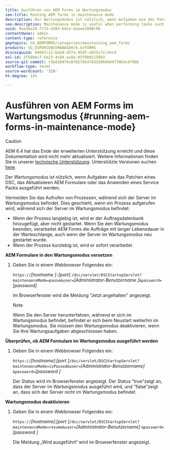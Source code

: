 ```yaml
---
title: Ausführen von AEM Forms im Wartungsmodus
seo-title: Running AEM forms in maintenance mode
description: Der Wartungsmodus ist nützlich, wenn Aufgaben wie das Patchen eines DSC, das Aktualisieren AEM Formulare oder das Anwenden eines Service Packs ausgeführt werden. Erfahren Sie mehr über das Ausführen AEM Formulare im Wartungsmodus.
seo-description: Maintenance mode is useful when performing tasks such as patching a DSC, upgrading AEM forms, or applying a service pack. Learn more about running AEM forms in maintenance mode.
uuid: 9aa3be20-f17e-4384-b4ce-daaee2898c96
contentOwner: admin
content-type: reference
geptopics: SG_AEMFORMS/categories/maintaining_aem_forms
products: SG_EXPERIENCEMANAGER/6.4/FORMS
discoiquuid: 94047c12-ba3d-457a-954f-e035c7cc3ecd
exl-id: 2f56bbc7-5e23-4c84-ac0a-03f0b01150b3
source-git-commit: c5b816d74c6f02f85476d16868844f39b4c47996
workflow-type: tm+mt
source-wordcount: '310'
ht-degree: 14%

---
```


# Ausführen von AEM Forms im Wartungsmodus {#running-aem-forms-in-maintenance-mode}

>[!CAUTION]
>
>AEM 6.4 hat das Ende der erweiterten Unterstützung erreicht und diese Dokumentation wird nicht mehr aktualisiert. Weitere Informationen finden Sie in unserer [technische Unterstützung](https://helpx.adobe.com/de/support/programs/eol-matrix.html). Unterstützte Versionen suchen [here](https://experienceleague.adobe.com/docs/?lang=de).

Der Wartungsmodus ist nützlich, wenn Aufgaben wie das Patchen eines DSC, das Aktualisieren AEM Formulare oder das Anwenden eines Service Packs ausgeführt werden.

Vermeiden Sie das Aufrufen von Prozessen, während sich der Server im Wartungsmodus befindet. Dies geschieht, wenn ein Prozess aufgerufen wird, während sich der Server im Wartungsmodus befindet:

* Wenn der Prozess langlebig ist, wird er der Auftragsdatenbank hinzugefügt, aber nicht gestartet. Wenn Sie den Wartungsmodus beenden, verarbeitet AEM Forms die Aufträge mit langer Lebensdauer in der Warteschlange, auch wenn der Server im Wartungsmodus neu gestartet wurde.
* Wenn der Prozess kurzlebig ist, wird er sofort verarbeitet.

**AEM Formulare in den Wartungsmodus versetzen**

1. Geben Sie in einem Webbrowser Folgendes ein:

   `https://`*[hostname ]*`:`*[port]* `/dsc/servlet/DSCStartupServlet?maintenanceMode=pause&user=`*[Administrator-Benutzername ]*`&password=`*[password]*

   Im Browserfenster wird die Meldung &quot;Jetzt angehalten&quot; angezeigt.

   >[!NOTE]
   >
   >Wenn Sie den Server herunterfahren, während er sich im Wartungsmodus befindet, befindet er sich beim Neustart weiterhin im Wartungsmodus. Sie müssen den Wartungsmodus deaktivieren, wenn Sie Ihre Wartungsaufgaben abgeschlossen haben.

**Überprüfen, ob AEM Formulare im Wartungsmodus ausgeführt werden**

1. Geben Sie in einem Webbrowser Folgendes ein:

   `https://`*[hostname]:[port ]*`/dsc/servlet/DSCStartupServlet?maintenanceMode=isPaused&user=`*[Administrator-Benutzername]* `&password=`*[password ]*

   Der Status wird im Browserfenster angezeigt. Der Status &quot;true&quot;zeigt an, dass der Server im Wartungsmodus ausgeführt wird, und &quot;false&quot;zeigt an, dass sich der Server nicht im Wartungsmodus befindet.

**Wartungsmodus deaktivieren**

1. Geben Sie in einem Webbrowser Folgendes ein:

   `https://`*[hostname]:[port ]*`/dsc/servlet/DSCStartupServlet?maintenanceMode=resume&user=`*[Administrator-Benutzername]* `&password=`*[password ]*

   Die Meldung „Wird ausgeführt“ wird im Browserfenster angezeigt.
